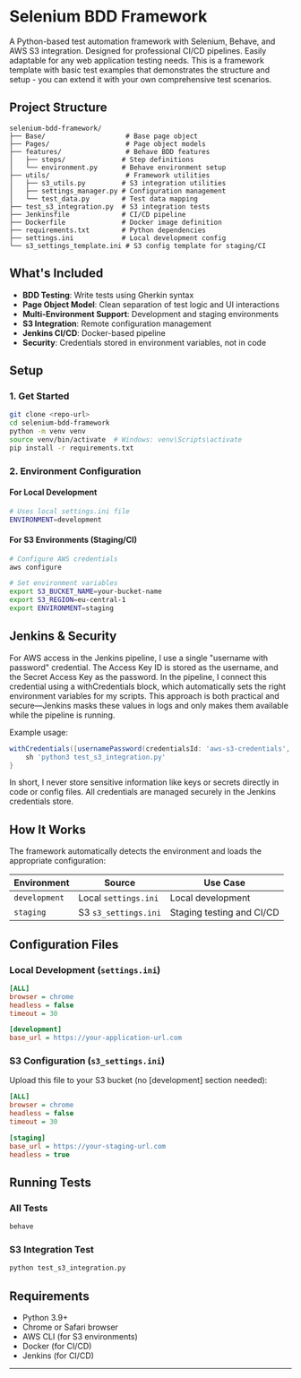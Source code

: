 # Selenium BDD Framework

A Python-based test automation framework with Selenium, Behave, and AWS S3 integration. Designed for professional CI/CD pipelines. Easily adaptable for any web application testing needs. This is a framework template with basic test examples that demonstrates the structure and setup - you can extend it with your own comprehensive test scenarios.

## Project Structure

```
selenium-bdd-framework/
├── Base/                    # Base page object
├── Pages/                   # Page object models
├── features/                # Behave BDD features
│   ├── steps/              # Step definitions
│   └── environment.py      # Behave environment setup
├── utils/                   # Framework utilities
│   ├── s3_utils.py         # S3 integration utilities
│   ├── settings_manager.py # Configuration management
│   └── test_data.py        # Test data mapping
├── test_s3_integration.py  # S3 integration tests
├── Jenkinsfile             # CI/CD pipeline
├── Dockerfile              # Docker image definition
├── requirements.txt        # Python dependencies
├── settings.ini            # Local development config
└── s3_settings_template.ini # S3 config template for staging/CI
```

## What's Included

- **BDD Testing**: Write tests using Gherkin syntax
- **Page Object Model**: Clean separation of test logic and UI interactions
- **Multi-Environment Support**: Development and staging environments
- **S3 Integration**: Remote configuration management
- **Jenkins CI/CD**: Docker-based pipeline
- **Security**: Credentials stored in environment variables, not in code

## Setup

### 1. Get Started

```bash
git clone <repo-url>
cd selenium-bdd-framework
python -m venv venv
source venv/bin/activate  # Windows: venv\Scripts\activate
pip install -r requirements.txt
```

### 2. Environment Configuration

#### For Local Development
```bash
# Uses local settings.ini file
ENVIRONMENT=development
```

#### For S3 Environments (Staging/CI)
```bash
# Configure AWS credentials
aws configure

# Set environment variables
export S3_BUCKET_NAME=your-bucket-name
export S3_REGION=eu-central-1
export ENVIRONMENT=staging
```

## Jenkins & Security

For AWS access in the Jenkins pipeline, I use a single "username with password" credential. The Access Key ID is stored as the username, and the Secret Access Key as the password. In the pipeline, I connect this credential using a withCredentials block, which automatically sets the right environment variables for my scripts. This approach is both practical and secure—Jenkins masks these values in logs and only makes them available while the pipeline is running.

Example usage:

```groovy
withCredentials([usernamePassword(credentialsId: 'aws-s3-credentials', usernameVariable: 'AWS_ACCESS_KEY_ID', passwordVariable: 'AWS_SECRET_ACCESS_KEY')]) {
    sh 'python3 test_s3_integration.py'
}
```

In short, I never store sensitive information like keys or secrets directly in code or config files. All credentials are managed securely in the Jenkins credentials store.

## How It Works

The framework automatically detects the environment and loads the appropriate configuration:

| Environment | Source | Use Case |
|-------------|--------|----------|
| `development` | Local `settings.ini` | Local development |
| `staging` | S3 `s3_settings.ini` | Staging testing and CI/CD |

## Configuration Files

### Local Development (`settings.ini`)

```ini
[ALL]
browser = chrome
headless = false
timeout = 30

[development]
base_url = https://your-application-url.com
```

### S3 Configuration (`s3_settings.ini`)

Upload this file to your S3 bucket (no [development] section needed):

```ini
[ALL]
browser = chrome
headless = false
timeout = 30

[staging]
base_url = https://your-staging-url.com
headless = true
```

## Running Tests

### All Tests
```bash
behave
```

### S3 Integration Test
```bash
python test_s3_integration.py
```

## Requirements

- Python 3.9+
- Chrome or Safari browser
- AWS CLI (for S3 environments)
- Docker (for CI/CD)
- Jenkins (for CI/CD)

---
